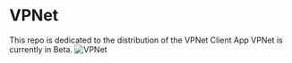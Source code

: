# VPNet
 This repo is dedicated to the distribution of the VPNet Client App
 VPNet is currently in Beta.
 ![VPNet](https://github.com/arshvimal/VPNet/assets/69149458/064c2bf2-50ef-4f8b-b4a7-c4bd170621c2)
